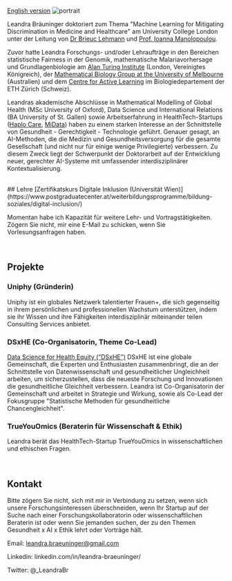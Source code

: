 [English version](https://leandrabraeuninger.github.io)
![portrait](/portrait_mini.jpeg)

Leandra Bräuninger doktoriert zum Thema "Machine Learning for Mitigating Discrimination in Medicine and Healthcare" am University College London unter der Leitung von [Dr Brieuc Lehmann](https://brieuclehmann.github.io/) und [Prof. Ioanna Manolopoulou](https://ioannamanolopoulou.github.io/).

Zuvor hatte Leandra Forschungs- und/oder Lehraufträge in den Bereichen statistische Fairness in der Genomik, mathematische Malariavorhersage und Grundlagenbiologie am [Alan Turing Institute](https://www.turing.ac.uk/) (London, Vereinigtes Königreich), der [Mathematical Biology Group at the University of Melbourne](https://mathematical-biology.science.unimelb.edu.au/) (Australien) und dem [Centre for Active Learning](https://cal.biol.ethz.ch/) im Biologiedepartement der ETH Zürich (Schweiz).

Leandras akademische Abschlüsse in Mathematical Modelling of Global Health (MSc University of Oxford), Data Science und International Relations (BA University of St. Gallen) sowie Arbeitserfahrung in HealthTech-Startups ([Haplo Care](https://www.haplocare.com/), [MiData](https://www.midata.coop/en/home/)) haben zu einem starken Interesse an der Schnittstelle von Gesundheit - Gerechtigkeit - Technologie geführt. Genauer gesagt, an AI-Methoden, die die Medizin und Gesundheitsversorgung für die gesamte Gesellschaft (und nicht nur für einige wenige Privilegierte) verbessern. Zu diesem Zweck liegt der Schwerpunkt der Doktorarbeit auf der Entwicklung neuer, gerechter AI-Systeme mit umfassender interdisziplinärer Kontextualisierung.

<br>
## Lehre
[Zertifikatskurs Digitale Inklusion (Universität Wien)](https://www.postgraduatecenter.at/weiterbildungsprogramme/bildung-soziales/digital-inclusion/)

Momentan habe ich Kapazität für weitere Lehr- und Vortragstätigkeiten. Zögern Sie nicht, mir eine E-Mail zu schicken, wenn Sie Vorlesungsanfragen haben.

<br>

## Projekte
### Uniphy (Gründerin)
Uniphy ist ein globales Netzwerk talentierter Frauen+, die sich gegenseitig in ihrem persönlichen und professionellen Wachstum unterstützen, indem sie ihr Wissen und ihre Fähigkeiten interdisziplinär miteinander teilen Consulting Services anbietet.


### DSxHE (Co-Organisatorin, Theme Co-Lead)
[Data Science for Health Equity (“DSxHE”)](https://www.datascienceforhealthequity.com/) DSxHE ist eine globale Gemeinschaft, die Experten und Enthusiasten zusammenbringt, die an der Schnittstelle von Datenwissenschaft und gesundheitlicher Ungleichheit arbeiten, um sicherzustellen, dass die neueste Forschung und Innovationen die gesundheitliche Gleichheit verbessern. Leandra ist Co-Organisatorin der Gemeinschaft und arbeitet in Strategie und Wirkung, sowie als Co-Lead der Fokusgruppe "Statistische Methoden für gesundheitliche Chancengleichheit".


### TrueYouOmics (Beraterin für Wissenschaft & Ethik)
Leandra berät das HealthTech-Startup TrueYouOmics in wissenschaftlichen und ethischen Fragen.

<br>

## Kontakt
Bitte zögern Sie nicht, sich mit mir in Verbindung zu setzen, wenn sich unsere Forschungsinteressen überschneiden, wenn Ihr Startup auf der Suche nach einer Forschungskollaboratorin oder wissenschaftlichen Beraterin ist oder wenn Sie jemanden suchen, der zu den Themen Gesundheit x AI x Ethik lehrt oder Vorträge hält.

Email: leandra.braeuninger@gmail.com

Linkedin: linkedin.com/in/leandra-braeuninger/

Twitter: @_LeandraBr
